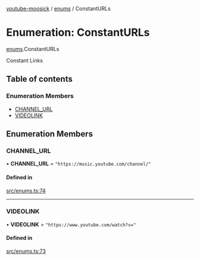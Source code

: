 [youtube-moosick](../README.md) / [enums](../modules/enums.md) / ConstantURLs

# Enumeration: ConstantURLs

[enums](../modules/enums.md).ConstantURLs

Constant Links

## Table of contents

### Enumeration Members

- [CHANNEL\_URL](enums.ConstantURLs.md#channel_url)
- [VIDEOLINK](enums.ConstantURLs.md#videolink)

## Enumeration Members

### CHANNEL\_URL

• **CHANNEL\_URL** = ``"https://music.youtube.com/channel/"``

#### Defined in

[src/enums.ts:74](https://github.com/EvasiveXkiller/youtube-moosick/blob/ecd1018/src/enums.ts#L74)

___

### VIDEOLINK

• **VIDEOLINK** = ``"https://www.youtube.com/watch?v="``

#### Defined in

[src/enums.ts:73](https://github.com/EvasiveXkiller/youtube-moosick/blob/ecd1018/src/enums.ts#L73)

